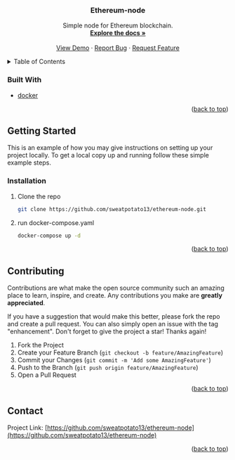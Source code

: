 <div id="top"></div>


<!-- PROJECT LOGO -->
<br />
<div align="center">
  <a href="https://github.com/sweatpotato13/ethereum-node">
    <!-- <img src="images/logo.png" alt="Logo" width="80" height="80"> -->
  </a>

<h3 align="center">Ethereum-node</h3>

  <p align="center">
    Simple node for Ethereum blockchain.
    <br />
    <a href="https://github.com/sweatpotato13/ethereum-node"><strong>Explore the docs »</strong></a>
    <br />
    <br />
    <a href="https://github.com/sweatpotato13/ethereum-node">View Demo</a>
    ·
    <a href="https://github.com/sweatpotato13/ethereum-node/issues">Report Bug</a>
    ·
    <a href="https://github.com/sweatpotato13/ethereum-node/issues">Request Feature</a>
  </p>
</div>



<!-- TABLE OF CONTENTS -->
<details>
  <summary>Table of Contents</summary>
  <ol>
    <li>
      <ul>
        <li><a href="#built-with">Built With</a></li>
      </ul>
    </li>
    <li>
      <a href="#getting-started">Getting Started</a>
      <ul>
        <li><a href="#prerequisites">Prerequisites</a></li>
        <li><a href="#installation">Installation</a></li>
      </ul>
    </li>
    <li><a href="#usage">Usage</a></li>
    <li><a href="#roadmap">Roadmap</a></li>
    <li><a href="#contributing">Contributing</a></li>
    <li><a href="#license">License</a></li>
    <li><a href="#contact">Contact</a></li>
    <li><a href="#acknowledgments">Acknowledgments</a></li>
  </ol>
</details>



### Built With

* [docker](https://www.docker.com/)

<p align="right">(<a href="#top">back to top</a>)</p>


<!-- GETTING STARTED -->
## Getting Started

This is an example of how you may give instructions on setting up your project locally.
To get a local copy up and running follow these simple example steps.

### Installation

1. Clone the repo
   ```sh
   git clone https://github.com/sweatpotato13/ethereum-node.git
   ```
2. run docker-compose.yaml
   ```sh
   docker-compose up -d
   ```

<p align="right">(<a href="#top">back to top</a>)</p>


<!-- CONTRIBUTING -->
## Contributing

Contributions are what make the open source community such an amazing place to learn, inspire, and create. Any contributions you make are **greatly appreciated**.

If you have a suggestion that would make this better, please fork the repo and create a pull request. You can also simply open an issue with the tag "enhancement".
Don't forget to give the project a star! Thanks again!

1. Fork the Project
2. Create your Feature Branch (`git checkout -b feature/AmazingFeature`)
3. Commit your Changes (`git commit -m 'Add some AmazingFeature'`)
4. Push to the Branch (`git push origin feature/AmazingFeature`)
5. Open a Pull Request

<p align="right">(<a href="#top">back to top</a>)</p>


<!-- CONTACT -->
## Contact

Project Link: [https://github.com/sweatpotato13/ethereum-node](https://github.com/sweatpotato13/ethereum-node)

<p align="right">(<a href="#top">back to top</a>)</p>
